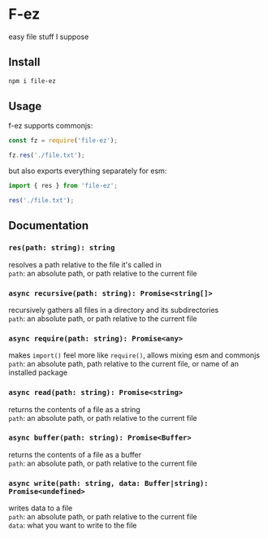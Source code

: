 # F-ez

easy file stuff I suppose

## Install

```sh
npm i file-ez
```

## Usage

f-ez supports commonjs:
```js
const fz = require('file-ez');

fz.res('./file.txt');
```
but also exports everything separately for esm:
```js
import { res } from 'file-ez';

res('./file.txt');
```

## Documentation

### `res(path: string): string`
resolves a path relative to the file it's called in\
`path`: an absolute path, or path relative to the current file

### `async recursive(path: string): Promise<string[]>`
recursively gathers all files in a directory and its subdirectories\
`path`: an absolute path, or path relative to the current file

### `async require(path: string): Promise<any>`
makes `import()` feel more like `require()`, allows mixing esm and commonjs\
`path`: an absolute path, path relative to the current file, or name of an installed package

### `async read(path: string): Promise<string>`
returns the contents of a file as a string\
`path`: an absolute path, or path relative to the current file

### `async buffer(path: string): Promise<Buffer>`
returns the contents of a file as a buffer\
`path`: an absolute path, or path relative to the current file

### `async write(path: string, data: Buffer|string): Promise<undefined>`
writes data to a file\
`path`: an absolute path, or path relative to the current file\
`data`: what you want to write to the file